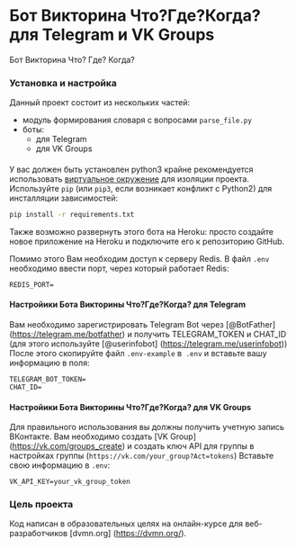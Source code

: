 # Бот Викторина Что?Где?Когда? для Telegram и VK Groups

Бот Викторина Что? Где? Когда?



### Установка и настройка

Данный проект состоит из нескольких частей:

- модуль формирования словаря с вопросами `parse_file.py`
- боты:
    - для Telegram
    - для VK Groups

#### 
У вас должен быть установлен python3 
крайне рекомендуется использовать [виртуальное окружение](https://docs.python.org/3/library/venv.html) для изоляции проекта. 
Используйте `pip` (или `pip3`, если возникает конфликт с Python2) для инсталляции зависимостей:

```bash
pip install -r requirements.txt
```
Также возможно развернуть этого бота на Heroku: 
просто создайте новое приложение на Heroku и подключите его к репозиторию GitHub.

Помимо этого Вам необходим доступ к серверу Redis. В файл `.env` необходимо ввести порт, через который работает Redis:
```
REDIS_PORT=
```

#### Настройики Бота Викторины Что?Где?Когда? для Telegram
Вам необходимо зарегистрировать Telegram Bot через [@BotFather] (https://telegram.me/botfather) и получить TELEGRAM_TOKEN и CHAT_ID (для этого используйте [@userinfobot] (https://telegram.me/userinfobot))
После этого скопируйте файл `.env-example` в` .env` и вставьте вашу информацию в поля:
```dotenv
TELEGRAM_BOT_TOKEN=
CHAT_ID=
```

#### Настройики Бота Викторины Что?Где?Когда? для VK Groups
Для правильного использования вы должны получить учетную запись ВКонтакте. Вам необходимо создать [VK Group] (https://vk.com/groups_create) и создать ключ API для группы в настройках группы (`https://vk.com/your_group?Act=tokens`)
Вставьте свою информацию в `.env`:
```dotenv
VK_API_KEY=your_vk_group_token
```

### Цель проекта

Код написан в образовательных целях на онлайн-курсе для веб-разработчиков [dvmn.org] (https://dvmn.org/).
